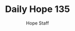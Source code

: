 ---
image: /assets/img/daily-hope-default-artwork.png
title: Daily Hope 135
number: 135
categories:
  - Daily Hope
author: Hope Staff
notes: Daily Hope 135
embed: >-
  <iframe style="border-radius:12px" src="https://open.spotify.com/embed/episode/7mgAtBrXTSVmBc0xFLHw9h?utm_source=generator" width="100%" height="152" frameBorder="0" allowfullscreen="" allow="autoplay; clipboard-write; encrypted-media; fullscreen; picture-in-picture" loading="lazy"></iframe>
---
